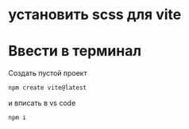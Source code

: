 # установить scss для vite
# Ввести в терминал

Создать пустой проект

``` bash
npm create vite@latest
```

и вписать в vs code

``` bash
npm i
```